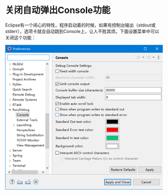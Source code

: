# 关闭自动弹出Console功能

Eclipse有一个闹心的特性，程序启动着的时候，如果有控制台输出（stdout或stderr），选项卡就会自动跳到Console上，让人不胜其烦。下面设置菜单中可以关闭这个功能：

![](res/1.png)
